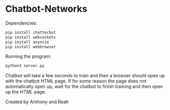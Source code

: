 # Chatbot-Networks

Dependencies:
````python
pip install chatterbot
pip install websockets
pip install asyncio
pip install webbrowser
````

Running the program:
````python
python3 server.py
````
Chatbot will take a few seconds to train and then a browser should open up with the chatbot HTML page. If for some reason the page does not automatically open up, wait for the chatbot to finish training and then open up the HTML page.

Created by Anthony and Reah

